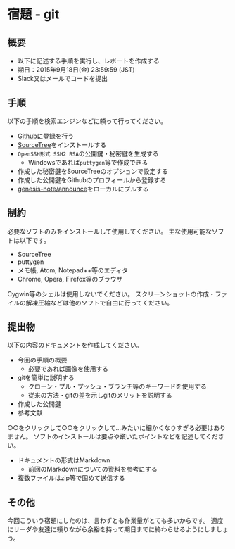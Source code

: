 # 宿題 - git

## 概要

- 以下に記述する手順を実行し、レポートを作成する
- 期日：2015年9月18日(金) 23:59:59 (JST)
- Slack又はメールでコードを提出


## 手順

以下の手順を検索エンジンなどに頼って行ってください。

- [Github](https://github.com/)に登録を行う
- [SourceTree](https://www.sourcetreeapp.com/)をインストールする
- `OpenSSH形式 SSH2 RSA`の公開鍵・秘密鍵を生成する
  - Windowsであれば`puttygen`等で作成できる
- 作成した秘密鍵をSourceTreeのオプションで設定する
- 作成した公開鍵をGithubのプロフィールから登録する
- [genesis-note/announce](https://github.com/genesis-note/announce)をローカルにプルする


## 制約

必要なソフトのみをインストールして使用してください。
主な使用可能なソフトは以下です。

- SourceTree
- puttygen
- メモ帳, Atom, Notepad++等のエディタ
- Chrome, Opera, Firefox等のブラウザ

Cygwin等のシェルは使用しないでください。
スクリーンショットの作成・ファイルの解凍圧縮などは他のソフトで自由に行ってください。


## 提出物

以下の内容のドキュメントを作成してください。

- 今回の手順の概要
  - 必要であれば画像を使用する
- gitを簡単に説明する
  - クローン・プル・プッシュ・ブランチ等のキーワードを使用する
  - 従来の方法・gitの差を示しgitのメリットを説明する
- 作成した公開鍵
- 参考文献

○○をクリックして○○をクリックして…みたいに細かくなりすぎる必要はありません。
ソフトのインストールは要点や躓いたポイントなどを記述してください。

- ドキュメントの形式はMarkdown
  - 前回のMarkdownについての資料を参考にする
- 複数ファイルはzip等で固めて送信する


## その他

今回こういう宿題にしたのは、言わずとも作業量がとても多いからです。
適度にリーダや友達に頼りながら余裕を持って期日までに終わらせるようにしましょう。
